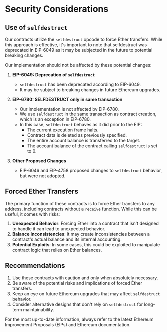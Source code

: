 # Security Considerations

## Use of `selfdestruct`

Our contracts utilize the `selfdestruct` opcode to force Ether transfers. While this approach is effective, it's important to note that selfdestruct was deprecated in EIP-6049 as it may be subjected in the future to potential breaking changes.

Our implementation should not be affected by these potential changes:

1. **EIP-6049: Deprecation of `selfdestruct`**

   - `selfdestruct` has been deprecated according to EIP-6049.
   - It may be subject to breaking changes in future Ethereum upgrades.

2. **EIP-6780: SELFDESTRUCT only in same transaction**

   - Our implementation is not affected by EIP-6780.
   - We use `selfdestruct` in the same transaction as contract creation, which is an exception in EIP-6780.
   - In this case, `selfdestruct` behaves as it did prior to the EIP:
     - The current execution frame halts.
     - Contract data is deleted as previously specified.
     - The entire account balance is transferred to the target.
     - The account balance of the contract calling `selfdestruct` is set to 0.

3. **Other Proposed Changes**
   - EIP-6046 and EIP-4758 proposed changes to `selfdestruct` behavior, but were not adopted.

## Forced Ether Transfers

The primary function of these contracts is to force Ether transfers to any address, including contracts without a `receive` function. While this can be useful, it comes with risks:

1. **Unexpected Behavior**: Forcing Ether into a contract that isn't designed to handle it can lead to unexpected behavior.
2. **Balance Inconsistencies**: It may create inconsistencies between a contract's actual balance and its internal accounting.
3. **Potential Exploits**: In some cases, this could be exploited to manipulate contract logic that relies on Ether balances.

## Recommendations

1. Use these contracts with caution and only when absolutely necessary.
2. Be aware of the potential risks and implications of forced Ether transfers.
3. Keep an eye on future Ethereum upgrades that may affect `selfdestruct` behavior.
4. Consider alternative designs that don't rely on `selfdestruct` for long-term maintainability.

For the most up-to-date information, always refer to the latest Ethereum Improvement Proposals (EIPs) and Ethereum documentation.

